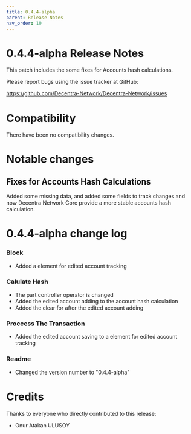 ```yaml
---
title: 0.4.4-alpha
parent: Release Notes
nav_order: 10
---
```


# 0.4.4-alpha Release Notes

This patch includes the some fixes for Accounts hash calculations.

Please report bugs using the issue tracker at GitHub:

<https://github.com/Decentra-Network/Decentra-Network/issues>

# Compatibility

There have been no compatibility changes.

# Notable changes

## Fixes for Accounts Hash Calculations

Added some missing data, and added some fields to track changes
and now Decentra Network Core provide a more stable accounts hash calculation.

# 0.4.4-alpha change log

### Block

- Added a element for edited account tracking

### Calulate Hash

- The part controller operator is changed
- Added the edited account adding to the account hash calculation
- Added the clear for after the edited account adding

### Proccess The Transaction

- Added the edited account saving to a element for edited account tracking

### Readme

- Changed the version number to "0.4.4-alpha"

# Credits

Thanks to everyone who directly contributed to this release:

- Onur Atakan ULUSOY
